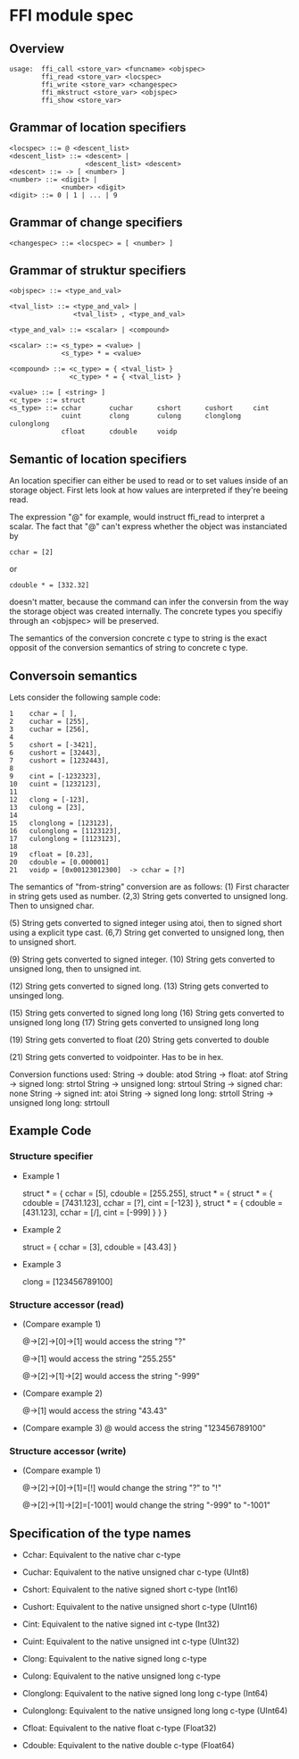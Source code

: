 # FFI module spec
## Overview
    usage:  ffi_call <store_var> <funcname> <objspec>
            ffi_read <store_var> <locspec>
            ffi_write <store_var> <changespec>
            ffi_mkstruct <store_var> <objspec>
            ffi_show <store_var>

## Grammar of location specifiers

    <locspec> ::= @ <descent_list>
    <descent_list> ::= <descent> |
                       <descent_list> <descent>
    <descent> ::= -> [ <number> ]
    <number> ::= <digit> |
                 <number> <digit>
    <digit> ::= 0 | 1 | ... | 9

## Grammar of change specifiers

    <changespec> ::= <locspec> = [ <number> ]

## Grammar of struktur specifiers
    <objspec> ::= <type_and_val>

    <tval_list> ::= <type_and_val> |
                    <tval_list> , <type_and_val>

    <type_and_val> ::= <scalar> | <compound>

    <scalar> ::= <s_type> = <value> |
                 <s_type> * = <value>

    <compound> ::= <c_type> = { <tval_list> }
                   <c_type> * = { <tval_list> }

    <value> ::= [ <string> ]
    <c_type> ::= struct
    <s_type> ::= cchar       cuchar      cshort      cushort     cint        
                 cuint       clong       culong      clonglong   culonglong  
                 cfloat      cdouble     voidp

## Semantic of location specifiers
An location specifier can either be used to
read or to set values inside of an storage object.
First lets look at how values are interpreted
if they're beeing read.

The expression "@" for example, would instruct
ffi\_read to interpret a scalar. The fact that
"@" can't express whether the object was instanciated
by 

    cchar = [2]

or

    cdouble * = [332.32]

doesn't matter, because the command can infer the
conversin from the way the storage object was 
created internally. The concrete types you specifiy
through an \<objspec\> will be preserved.

The semantics of the conversion concrete c type to string
is the exact opposit of the conversion semantics of 
string to concrete c type.

## Conversoin semantics
Lets consider the following sample code:

    1    cchar = [ ], 
    2    cuchar = [255],
    3    cuchar = [256],
    4    
    5    cshort = [-3421], 
    6    cushort = [32443], 
    7    cushort = [1232443], 
    8    
    9    cint = [-1232323],
    10   cuint = [1232123],
    11   
    12   clong = [-123], 
    13   culong = [23],
    14   
    15   clonglong = [123123],
    16   culonglong = [1123123],
    17   culonglong = [1123123],
    18   
    19   cfloat = [0.23],
    20   cdouble = [0.000001]
    21   voidp = [0x00123012300]  -> cchar = [?]

The semantics of "from-string" conversion are as follows:
(1) First character in string gets used as number.
(2,3) String gets converted to unsigned long. Then to unsigned char.

(5) String gets converted to signed integer using atoi, 
    then to signed short using a explicit type cast.
(6,7) String get converted to unsigned long, then to unsigned short.

(9) String gets converted to signed integer.
(10) String gets converted to unsigned long, then to unsigned int.

(12) String gets converted to signed long.
(13) String gets converted to unsinged long.

(15) String gets converted to signed long long
(16) String gets converted to unsigned long long
(17) String gets converted to unsigned long long

(19) String gets converted to float
(20) String gets converted to double

(21) String gets converted to voidpointer. Has to be in hex.

Conversion functions used:
String -> double: atod
String -> float: atof
String -> signed long: strtol
String -> unsigned long: strtoul
String -> signed char: none
String -> signed int: atoi
String -> signed long long: strtoll
String -> unsigned long long: strtoull

## Example Code
### Structure specifier
* Example 1

    struct * = {
        cchar = [5],
        cdouble = [255.255],
        struct * = {
            struct * = {
                cdouble = [7431.123],
                cchar = [?],
                cint = [-123]
            },
            struct * = {
                cdouble = [431.123],
                cchar = [/],
                cint = [-999]
            }
        }
    }

* Example 2

    struct = {
        cchar = [3],
        cdouble = [43.43]
    }

* Example 3

    clong = [123456789100]

### Structure accessor (read)
* (Compare example 1)

    @->[2]->[0]->[1] 
    would access the string "?"

    @->[1]
    would access the string "255.255"

    @->[2]->[1]->[2]
    would access the string "-999"

* (Compare example 2)

    @->[1]
    would access the string "43.43"

* (Compare example 3)
    @
    would access the string "123456789100"

### Structure accessor (write)
* (Compare example 1)

    @->[2]->[0]->[1]=[!]
    would change the string "?" to "!"

    @->[2]->[1]->[2]=[-1001]
    would change the string "-999" to "-1001"


## Specification of the type names
* Cchar:
  Equivalent to the native char c-type

* Cuchar:
  Equivalent to the native unsigned char c-type (UInt8)

* Cshort:
  Equivalent to the native signed short c-type (Int16)

* Cushort:
  Equivalent to the native unsigned short c-type (UInt16)

* Cint:
  Equivalent to the native signed int c-type (Int32)

* Cuint:
  Equivalent to the native unsigned int c-type (UInt32)

* Clong:
  Equivalent to the native signed long c-type

* Culong:
  Equivalent to the native unsigned long c-type

* Clonglong:
  Equivalent to the native signed long long c-type (Int64)

* Culonglong:
  Equivalent to the native unsigned long long c-type (UInt64)

* Cfloat:
  Equivalent to the native float c-type (Float32)

* Cdouble:
  Equivalent to the native double c-type (Float64)
